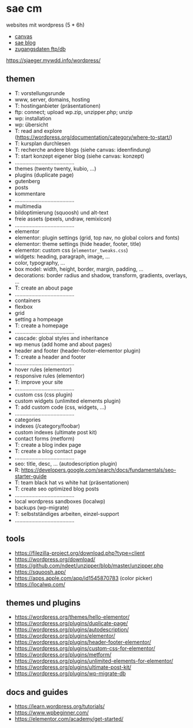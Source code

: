 # sae cm

websites mit wordpress (5 * 6h)

- [canvas](https://canvas.sae.edu/courses/14917)
- [sae blog](https://projekte.sae.ch)
- [zugangsdaten ftp/db](https://docs.google.com/spreadsheets/d/1AbsW0GSadwPqMTr3f30889b4nDQ3nE7zy9SqwPE9KSA/edit#gid=178496325)

https://sjaeger.mywdd.info/wordpress/

## themen

- T: vorstellungsrunde
- www, server, domains, hosting
- T: hostinganbieter (präsentationen)
- ftp: connect; upload wp.zip, unzipper.php; unzip
- wp: installation
- wp: übersicht
- T: read and explore (https://wordpress.org/documentation/category/where-to-start/)
- T: kursplan durchlesen
- T: recherche andere blogs (siehe canvas: ideenfindung)
- T: start konzept eigener blog (siehe canvas: konzept)
- ........................................
- themes (twenty twenty, kubio, ...)
- plugins (duplicate page)
- gutenberg
- posts
- kommentare
- ........................................
- multimedia
- bildoptimierung (squoosh) und alt-text
- freie assets (pexels, undraw, remixicon)
- ........................................
- elementor
- elementor: plugin settings (grid, top nav, no global colors and fonts)
- elementor: theme settings (hide header, footer, title)
- elementor: custom css (`elementor_tweaks.css`)
- widgets: heading, paragraph, image, ...
- color, typography, ...
- box model: width, height, border, margin, padding, ...
- decorations: border radius and shadow, transform, gradients, overlays, ...
- T: create an about page
- ........................................
- containers
- flexbox
- grid
- setting a hompeage
- T: create a homepage
- ........................................
- cascade: global styles and inheritance
- wp menus (add home and about pages)
- header and footer (header-footer-elementor plugin)
- T: create a header and footer
- ........................................
- hover rules (elementor)
- responsive rules (elementor)
- T: improve your site
- ........................................
- custom css (css plugin)
- custom widgets (unlimited elements plugin)
- T: add custom code (css, widgets, ...)
- ........................................
- categories
- indexes (/category/foobar)
- custom indexes (ultimate post kit)
- contact forms (metform)
- T: create a blog index page
- T: create a blog contact page
- ........................................
- seo: title, desc, ... (autodescription plugin)
- R: https://developers.google.com/search/docs/fundamentals/seo-starter-guide
- T: team black hat vs white hat (präsentationen)
- T: create seo optimized blog posts
- ........................................
- local wordpress sandboxes (localwp)
- backups (wp-migrate)
- T: selbstständiges arbeiten, einzel-support
- ........................................

## tools

- https://filezilla-project.org/download.php?type=client
- https://wordpress.org/download/
- https://github.com/ndeet/unzipper/blob/master/unzipper.php
- https://squoosh.app/
- https://apps.apple.com/app/id1545870783 (color picker)
- https://localwp.com/

## themes und plugins

- https://wordpress.org/themes/hello-elementor/
- https://wordpress.org/plugins/duplicate-page/
- https://wordpress.org/plugins/autodescription/
- https://wordpress.org/plugins/elementor/
- https://wordpress.org/plugins/header-footer-elementor/
- https://wordpress.org/plugins/custom-css-for-elementor/
- https://wordpress.org/plugins/metform/
- https://wordpress.org/plugins/unlimited-elements-for-elementor/
- https://wordpress.org/plugins/ultimate-post-kit/
- https://wordpress.org/plugins/wp-migrate-db

## docs and guides

- https://learn.wordpress.org/tutorials/
- https://www.wpbeginner.com/
- https://elementor.com/academy/get-started/
